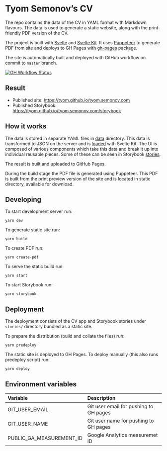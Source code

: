 # Tyom Semonov’s CV

The repo contains the data of the CV in YAML format with Markdown flavours. The
data is used to generate a static website, along with the print-friendly PDF
version of the CV.

The project is built with [Svelte](https://svelte.dev) and [Svelte Kit](https://kit.svelte.dev/).
It uses [Puppeteer](https://github.com/GoogleChrome/puppeteer) to generate PDF from site and deploys to
GH Pages with [gh-pages](https://github.com/tschaub/gh-pages) package.

The site is automatically built and deployed with GitHub workflow on commit to `master` branch.

[![GH Workflow Status](https://github.com/tyom/tyom.semonov.com/workflows/Deployer/badge.svg)](https://github.com/tyom/tyom.semonov.com/actions?query=workflow%3ADeployer)

## Result

- Published site: https://tyom.github.io/tyom.semonov.com
- Published Storybook: https://tyom.github.io/tyom.semonov.com/storybook

## How it works

The data is stored in separate YAML files in [data](/data) directory. This data is transformed to JSON on the server
and is [loaded](https://kit.svelte.dev/docs#loading) with Svelte Kit. The UI is composed of various components which take
this data and break it up into individual reusable pieces. Some of these can be seen in Storybook [stories](/stories).

The result is built and uploaded to GitHub Pages.

During the build stage the PDF file is generated using Puppeteer. This PDF is built from the print preview
version of the site and is located in static directory, available for download.

## Developing

To start development server run:

    yarn dev

To generate static site run:

    yarn build

To create PDF run:

    yarn create-pdf

To serve the static build run:

    yarn start

To start Storybook run:

    yarn storybook

## Deployment

The deployment consists of the CV app and Storybook stories under `stories/` directory bundled as a static site.

To prepare the distribution (build and collate the files) run:

    yarn predeploy

The static site is deployed to GH Pages. To deploy manually (this also runs predeploy script) run:

    yarn deploy

## Environment variables

| Variable                 | Description                            |
| :----------------------- | :------------------------------------- |
| GIT_USER_EMAIL           | Git user email for pushing to GH pages |
| GIT_USER_NAME            | Git user name for pushing to GH pages  |
| PUBLIC_GA_MEASUREMENT_ID | Google Analytics measuremet ID         |
